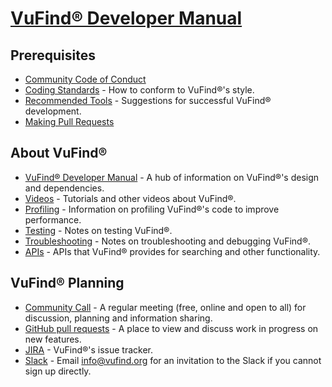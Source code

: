 # [VuFind® Developer Manual](https://vufind.org/wiki/development)

## Prerequisites

 - [Community Code of Conduct](https://github.com/vufind-org/vufind/blob/dev/CODE_OF_CONDUCT.md)
 - [Coding Standards](https://vufind.org/wiki/development:coding_standards) - How to conform to VuFind®'s style.
 - [Recommended Tools](https://vufind.org/wiki/development:recommended_tools) - Suggestions for successful VuFind® development.
 - [Making Pull Requests](https://vufind.org/wiki/development:making_pull_requests)

## About VuFind®

 - [VuFind® Developer Manual](https://vufind.org/wiki/development) - A hub of information on VuFind®'s design and dependencies.
 - [Videos](https://vufind.org/wiki/videos) - Tutorials and other videos about VuFind®.
 - [Profiling](https://vufind.org/wiki/development:profiling) - Information on profiling VuFind®'s code to improve performance.
 - [Testing](https://vufind.org/wiki/development:testing) - Notes on testing VuFind®.
 - [Troubleshooting](https://vufind.org/wiki/development:troubleshooting) - Notes on troubleshooting and debugging VuFind®.
 - [APIs](https://vufind.org/wiki/development:apis) - APIs that VuFind® provides for searching and other functionality.

## VuFind® Planning
 - [Community Call](https://vufind.org/wiki/community_call) - A regular meeting (free, online and open to all) for discussion, planning and information sharing.
 - [GitHub pull requests](https://github.com/vufind-org/vufind/pulls) - A place to view and discuss work in progress on new features.
 - [JIRA](http://vufind.org/jira) - VuFind®'s issue tracker.
 - [Slack](http://vufind.slack.com/) - Email info@vufind.org for an invitation to the Slack if you cannot sign up directly.
